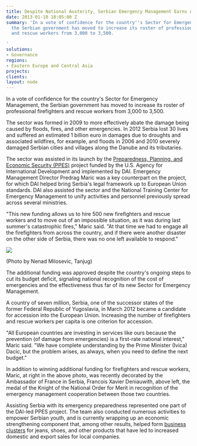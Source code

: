 ```yaml
---
title: Despite National Austerity, Serbian Emergency Management Earns Additional Funding
date: 2013-01-10 18:05:00 Z
summary: 'In a vote of confidence for the country''s Sector for Emergency Management,
  the Serbian government has moved to increase its roster of professional firefighters
  and rescue workers from 3,000 to 3,500.

'
solutions:
- Governance
regions:
- Eastern Europe and Central Asia
projects: 
clients: 
layout: node
---
```


In a vote of confidence for the country's Sector for Emergency Management, the Serbian government has moved to increase its roster of professional firefighters and rescue workers from 3,000 to 3,500.

The sector was formed in 2009 to more effectively abate the damage being caused by floods, fires, and other emergencies. In 2012 Serbia lost 30 lives and suffered an estimated 1 billion euro in damages due to droughts and associated wildfires, for example, and floods in 2006 and 2010 severely damaged Serbian cities and villages along the Danube and its tributaries.

The sector was assisted in its launch by the [Preparedness, Planning, and Economic Security (PPES)][1] project funded by the U.S. Agency for International Development and implemented by DAI. Emergency Management Director Predrag Maric was a key counterpart on the project, for which DAI helped bring Serbia's legal framework up to European Union standards. DAI also assisted the sector and the National Training Center for Emergency Management to unify activities and personnel previously spread across several ministries.

"This new funding allows us to hire 500 new firefighters and rescue workers and to move out of an impossible situation, as it was during last summer's catastrophic fires," Maric said. "At that time we had to engage all the firefighters from across the country, and if there were another disaster on the other side of Serbia, there was no one left available to respond."

![][3]

(Photo by Nenad Milosevic, Tanjug)

The additional funding was approved despite the country's ongoing steps to cut its budget deficit, signaling national recognition of the cost of emergencies and the effectiveness thus far of its new Sector for Emergency Management.

A country of seven million, Serbia, one of the successor states of the former Federal Republic of Yugoslavia, in March 2012 became a candidate for accession into the European Union. Increasing the number of firefighters and rescue workers per capita is one criterion for accession.

"All European countries are investing in services like ours because the prevention (of damage from emergencies) is a first-rate national interest," Maric said. "We have complete understanding by the Prime Minister (Ivica) Dacic, but the problem arises, as always, when you need to define the next budget."

In addition to winning additional funding for firefighters and rescue workers, Maric, at right in the above photo, was recently decorated by the Ambassador of France in Serbia, Francois Xavier Deniauwith, above left, the medal of the Knight of the National Order for Merit in recognition of the emergency management cooperation between those two countries.

Assisting Serbia with its emergency preparedness represented one part of the DAI-led PPES project. The team also conducted numerous activities to empower Serbian youth, and is currently wrapping up an economic strengthening component that, among other results, helped form [business clusters][5] for jeans, shoes, and other products that have led to increased domestic and export sales for local companies.

[1]: /our-work/projects/serbia-preparedness-planning-and-economic-security-program-ppes
[3]: /assets/images/news/SerbiaEmergencyPreparednessDAINews.gif
[5]: /news/business-clusters-creating-jobs-risk-regions-serbia

